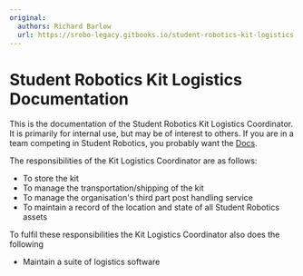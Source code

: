 ```yaml
---
original:
  authors: Richard Barlow
  url: https://srobo-legacy.gitbooks.io/student-robotics-kit-logistics
---
```

# Student Robotics Kit Logistics Documentation

This is the documentation of the Student Robotics Kit Logistics Coordinator. It is primarily for internal use, but may be of interest to others. If you are in a team competing in Student Robotics, you probably want the [Docs](https://www.studentrobotics.org/docs).

The responsibilities of the Kit Logistics Coordinator are as follows:

* To store the kit
* To manage the transportation/shipping of the kit
* To manage the organisation's third part post handling service
* To maintain a record of the location and state of all Student Robotics assets

To fulfil these responsibilities the Kit Logistics Coordinator also does the following

* Maintain a suite of logistics software
